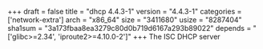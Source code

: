 +++
draft = false
title = "dhcp 4.4.3-1"
version = "4.4.3-1"
categories = ['network-extra']
arch = "x86_64"
size = "3411680"
usize = "8287404"
sha1sum = "3a173fbaa8ea3279c80d0b719d6167a293b89022"
depends = "['glibc>=2.34', 'iproute2>=4.10.0-2']"
+++
The ISC DHCP server